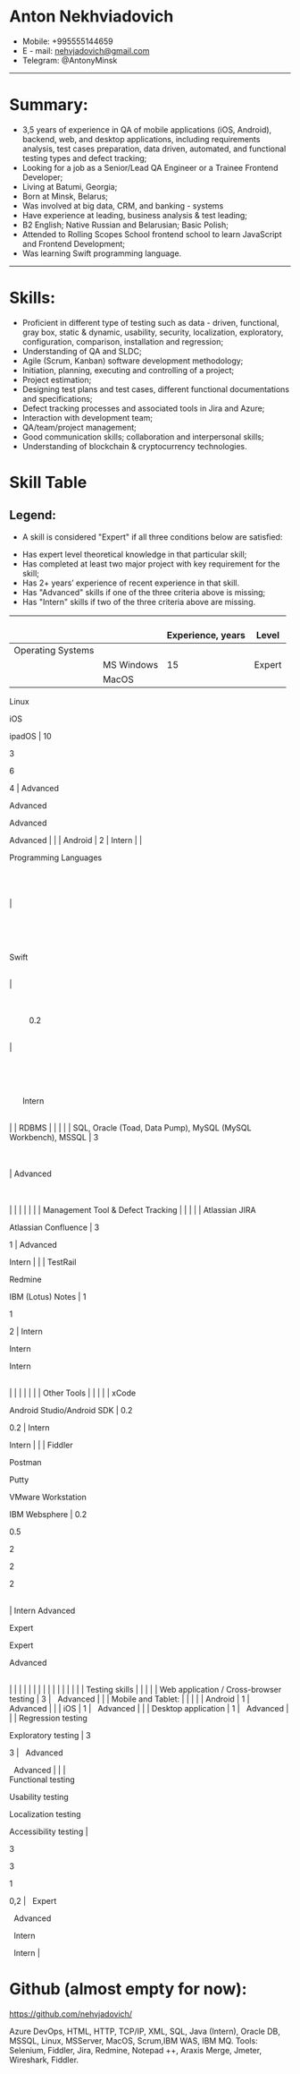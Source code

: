 # Anton Nekhviadovich
* Mobile: +995555144659
* E - mail: nehvjadovich@gmail.com 
* Telegram: @AntonyMinsk
---
# Summary:
* 3,5 years of experience in QA of mobile applications (iOS, Android), backend, web, and desktop applications, including requirements analysis, test cases preparation, data driven, automated, and functional testing types and defect tracking;
* Looking for a job as a Senior/Lead QA Engineer or a Trainee Frontend Developer;
* Living at Batumi, Georgia;
* Born at Minsk, Belarus;
* Was involved at big data, CRM, and banking - systems
* Have experience at leading, business analysis & test leading;
* B2 English; Native Russian and Belarusian; Basic Polish;
* Attended to Rolling Scopes School frontend school to learn JavaScript and Frontend Development;
* Was learning Swift programming language.
---
# Skills:
* Proficient in different type of testing such as data - driven, functional, gray box, static & dynamic, usability, security, localization, exploratory, configuration, comparison, installation and  regression;
* Understanding of QA and SLDC;
* Agile (Scrum, Kanban) software development methodology;
* Initiation, planning, executing and controlling of a project;
* Project estimation;
* Designing test plans and test cases, different functional documentations and specifications;
* Defect tracking processes and associated tools in Jira and Azure;
* Interaction with development team;
* QA/team/project management;
* Good communication skills; collaboration and interpersonal skills;
* Understanding of blockchain & cryptocurrency technologies.

# Skill Table
## Legend:
* A skill is considered "Expert" if all three conditions below are satisfied:
- Has expert level theoretical knowledge in that particular skill;
- Has completed at least two major project with key requirement for the skill;
- Has 2+ years’ experience of recent experience in that skill.
- Has "Advanced" skills if one of the three criteria above is missing;
- Has "Intern" skills if two of the three criteria above are missing.                         

|                                               |                                                                                        | <br>Experience, years                    | <br>Level                                       |
| --------------------------------------------- | -------------------------------------------------------------------------------------- | ---------------------------------------- | ----------------------------------------------- |
| Operating Systems                             |                                                                                        |                                          |
|                                               | MS Windows                                                                             | 15                                       | Expert                                          |
|                                               | MacOS

Linux

iOS

ipadOS                                                              | 10

3

6

4                              | Advanced

Advanced

Advanced

Advanced          |
|                                               | Android                                                                                | 2                                        | Intern                                          |
| <br>

Programming Languages<br><br>

<br><br> | <br>

<br><br><br>

Swift

<br>                                                        |          <br><br>   

         0.2

<br> | <br>

      <br><br>  

      Intern

<br>      |
| RDBMS                                         |                                                                                        |                                          |
|                                               | SQL, Oracle (Toad, Data Pump), MySQL (MySQL Workbench), MSSQL                          | 3

<br><br>                              | Advanced

<br><br>                              |
|                                               |                                                                                        |                                          |                                                 |
| Management Tool & Defect Tracking             |                                                                                        |                                          |
|                                               | Atlassian JIRA 

Atlassian Confluence                                                  | 3

1                                     | Advanced

Intern                                |
|                                               | TestRail

Redmine

IBM (Lotus) Notes                                                   | 1

1

2                                  | Intern

Intern

Intern

<br>                    |
|                                               |                                                                                        |                                          |                                                 |
| Other Tools                                   |                                                                                        |                                          |
|                                               | xCode

Android Studio/Android SDK                                                      | 0.2

0.2                                 | Intern

Intern                                  |
|                                               | Fiddler

Postman

Putty 

VMware Workstation

IBM Websphere                            | 0.2

0.5

2

2

2

<br>                  | Intern Advanced

Expert

Expert

Advanced

<br> |
|                                               |                                                                                        |                                          |                                                 |
|                                               |                                                                                        |                                          |
|                                               |                                                                                        |                                          |                                                 |
| Testing skills                                |                                                                                        |                                          |
|                                               | Web application / Cross-browser testing                                                | 3                                        |   Advanced                                      |
|                                               | Mobile and Tablet:                                                                     |                                          |                                                 |
|                                               | Android                                                                                | 1                                        |   Advanced                                      |
|                                               | iOS                                                                                    | 1                                        |   Advanced                                      |
|                                               | Desktop application                                                                    | 1                                        |   Advanced                                      |
|                                               | Regression testing

Exploratory testing                                                | 3

3                                     |   Advanced

  Advanced                          |
|                                               | <br>Functional testing

Usability testing

Localization testing

Accessibility testing | <br>

3

3

1

0,2                       |   Expert

  Advanced

  Intern

  Intern        |

# Github (almost empty for now): 
https://github.com/nehvjadovich/

Azure DevOps,
HTML, HTTP, TCP/IP, XML, SQL, Java (Intern), Oracle DB, MSSQL, Linux, MSServer,
MacOS, Scrum,IBM WAS, IBM MQ.
Tools: Selenium, Fiddler, Jira, Redmine, Notepad ++, Araxis Merge, Jmeter, Wireshark, Fiddler.

